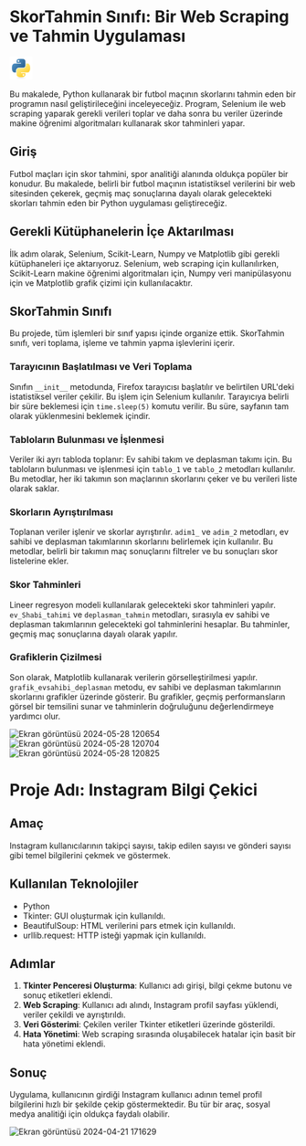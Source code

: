 # SkorTahmin Sınıfı: Bir Web Scraping ve Tahmin Uygulaması

<a href="https://www.python.org" target="_blank" rel="noreferrer"> 
    <img src="https://raw.githubusercontent.com/devicons/devicon/master/icons/python/python-original.svg" alt="python" width="40" height="40"/> 
</a> 
<br>

Bu makalede, Python kullanarak bir futbol maçının skorlarını tahmin eden bir programın nasıl geliştirileceğini inceleyeceğiz. Program, Selenium ile web scraping yaparak gerekli verileri toplar ve daha sonra bu veriler üzerinde makine öğrenimi algoritmaları kullanarak skor tahminleri yapar.

## Giriş


Futbol maçları için skor tahmini, spor analitiği alanında oldukça popüler bir konudur. Bu makalede, belirli bir futbol maçının istatistiksel verilerini bir web sitesinden çekerek, geçmiş maç sonuçlarına dayalı olarak gelecekteki skorları tahmin eden bir Python uygulaması geliştireceğiz.


## Gerekli Kütüphanelerin İçe Aktarılması 

İlk adım olarak, Selenium, Scikit-Learn, Numpy ve Matplotlib gibi gerekli kütüphaneleri içe aktarıyoruz. Selenium, web scraping için kullanılırken, Scikit-Learn makine öğrenimi algoritmaları için, Numpy veri manipülasyonu için ve Matplotlib grafik çizimi için kullanılacaktır.

## SkorTahmin Sınıfı

Bu projede, tüm işlemleri bir sınıf yapısı içinde organize ettik. SkorTahmin sınıfı, veri toplama, işleme ve tahmin yapma işlevlerini içerir.

### Tarayıcının Başlatılması ve Veri Toplama

Sınıfın `__init__` metodunda, Firefox tarayıcısı başlatılır ve belirtilen URL'deki istatistiksel veriler çekilir. Bu işlem için Selenium kullanılır. Tarayıcıya belirli bir süre beklemesi için `time.sleep(5)` komutu verilir. Bu süre, sayfanın tam olarak yüklenmesini beklemek içindir.

### Tabloların Bulunması ve İşlenmesi

Veriler iki ayrı tabloda toplanır: Ev sahibi takım ve deplasman takımı için. Bu tabloların bulunması ve işlenmesi için `tablo_1` ve `tablo_2` metodları kullanılır. Bu metodlar, her iki takımın son maçlarının skorlarını çeker ve bu verileri liste olarak saklar.

### Skorların Ayrıştırılması


Toplanan veriler işlenir ve skorlar ayrıştırılır. `adim1_` ve `adim_2` metodları, ev sahibi ve deplasman takımlarının skorlarını belirlemek için kullanılır. Bu metodlar, belirli bir takımın maç sonuçlarını filtreler ve bu sonuçları skor listelerine ekler.

### Skor Tahminleri

Lineer regresyon modeli kullanılarak gelecekteki skor tahminleri yapılır. `ev_Shabi_tahimi` ve `deplasman_tahmin` metodları, sırasıyla ev sahibi ve deplasman takımlarının gelecekteki gol tahminlerini hesaplar. Bu tahminler, geçmiş maç sonuçlarına dayalı olarak yapılır.

### Grafiklerin Çizilmesi

Son olarak, Matplotlib kullanarak verilerin görselleştirilmesi yapılır. `grafik_evsahibi_deplasman` metodu, ev sahibi ve deplasman takımlarının skorlarını grafikler üzerinde gösterir. Bu grafikler, geçmiş performansların görsel bir temsilini sunar ve tahminlerin doğruluğunu değerlendirmeye yardımcı olur.

![Ekran görüntüsü 2024-05-28 120654](https://github.com/arazumut/footballMachineAI-instagrambilgiAraci/assets/150933483/d9ab9186-8310-43a9-9706-a21b9f5c4696)
![Ekran görüntüsü 2024-05-28 120704](https://github.com/arazumut/footballMachineAI-instagrambilgiAraci/assets/150933483/fcfebb17-28e8-4e42-9461-ce048d40492d)
![Ekran görüntüsü 2024-05-28 120825](https://github.com/arazumut/footballMachineAI-instagrambilgiAraci/assets/150933483/f8d9aaec-2109-4c1c-8456-78e9accdfe64)

# Proje Adı: Instagram Bilgi Çekici

## Amaç

Instagram kullanıcılarının takipçi sayısı, takip edilen sayısı ve gönderi sayısı gibi temel bilgilerini çekmek ve göstermek.

## Kullanılan Teknolojiler

- Python
- Tkinter: GUI oluşturmak için kullanıldı.
- BeautifulSoup: HTML verilerini pars etmek için kullanıldı.
- urllib.request: HTTP isteği yapmak için kullanıldı.

## Adımlar

1. **Tkinter Penceresi Oluşturma**: Kullanıcı adı girişi, bilgi çekme butonu ve sonuç etiketleri eklendi.
2. **Web Scraping**: Kullanıcı adı alındı, Instagram profil sayfası yüklendi, veriler çekildi ve ayrıştırıldı.
3. **Veri Gösterimi**: Çekilen veriler Tkinter etiketleri üzerinde gösterildi.
4. **Hata Yönetimi**: Web scraping sırasında oluşabilecek hatalar için basit bir hata yönetimi eklendi.

## Sonuç

Uygulama, kullanıcının girdiği Instagram kullanıcı adının temel profil bilgilerini hızlı bir şekilde çekip göstermektedir. Bu tür bir araç, sosyal medya analitiği için oldukça faydalı olabilir.

![Ekran görüntüsü 2024-04-21 171629](https://github.com/arazumut/footballMachineAI-instagrambilgiAraci/assets/150933483/536553ba-d4f2-4a37-92c7-7ccf3ce3c74d)
